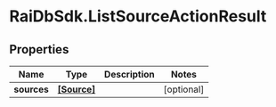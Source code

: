 # RaiDbSdk.ListSourceActionResult

## Properties

Name | Type | Description | Notes
------------ | ------------- | ------------- | -------------
**sources** | [**[Source]**](Source.md) |  | [optional] 


